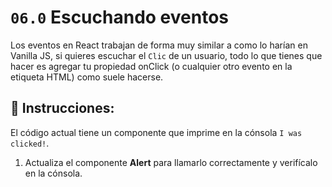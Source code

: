 # `06.0` Escuchando eventos

Los eventos en React trabajan de forma muy similar a como lo harían en Vanilla JS, si quieres escuchar el `Clic` de un usuario, todo lo que tienes que hacer es agregar tu propiedad onClick (o cualquier otro evento en la etiqueta HTML) como suele hacerse.

## 📝 Instrucciones:

El código actual tiene un componente que imprime en la cónsola `I was clicked!`.

1. Actualiza el componente **Alert** para llamarlo correctamente y verifícalo en la cónsola.


